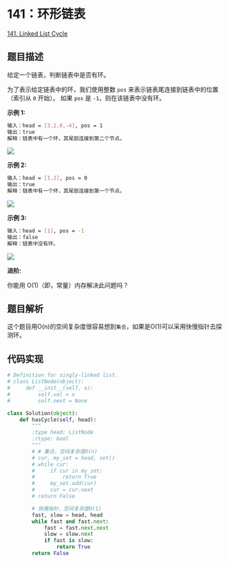 # 141：环形链表

[141. Linked List Cycle](https://leetcode.com/problems/linked-list-cycle/)

## 题目描述

给定一个链表，判断链表中是否有环。

为了表示给定链表中的环，我们使用整数 `pos` 来表示链表尾连接到链表中的位置（索引从 `0` 开始）。 如果 `pos` 是 `-1`，则在该链表中没有环。

**示例 1:**

```sh
输入：head = [3,2,0,-4], pos = 1
输出：true
解释：链表中有一个环，其尾部连接到第二个节点。
```

![](https://assets.leetcode.com/uploads/2018/12/07/circularlinkedlist.png)

**示例 2:**

```sh
输入：head = [1,2], pos = 0
输出：true
解释：链表中有一个环，其尾部连接到第一个节点。
```

![](https://assets.leetcode.com/uploads/2018/12/07/circularlinkedlist_test2.png)

**示例 3:**

```sh
输入：head = [1], pos = -1
输出：false
解释：链表中没有环。
```

![](https://assets.leetcode.com/uploads/2018/12/07/circularlinkedlist_test3.png)

**进阶:**

你能用 O(1)（即，常量）内存解决此问题吗？

## 题目解析

这个题目用O(n)的空间复杂度很容易想到`集合`，如果是O(1)可以采用快慢指针去探测环。

## 代码实现

```py
# Definition for singly-linked list.
# class ListNode(object):
#     def __init__(self, x):
#         self.val = x
#         self.next = None

class Solution(object):
    def hasCycle(self, head):
        """
        :type head: ListNode
        :rtype: bool
        """
        # # 集合，空间复杂度O(n)
        # cur, my_set = head, set()
        # while cur:
        #     if cur in my_set:
        #         return True
        #     my_set.add(cur)
        #     cur = cur.next
        # return False

        # 快慢指针，空间复杂度O(1)
        fast, slow = head, head
        while fast and fast.next:
            fast = fast.next.next
            slow = slow.next
            if fast is slow:
                return True
        return False

```
